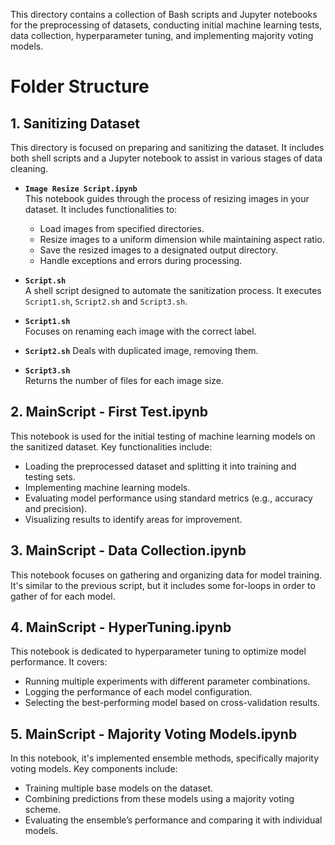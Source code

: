 This directory contains a collection of Bash scripts and Jupyter notebooks for the preprocessing of datasets, conducting initial machine learning tests, data collection, hyperparameter tuning, and implementing majority voting models.

# Folder Structure

## 1. **Sanitizing Dataset**

This directory is focused on preparing and sanitizing the dataset. It includes both shell scripts and a Jupyter notebook to assist in various stages of data cleaning.

- **`Image Resize Script.ipynb`**  
  This notebook guides through the process of resizing images in your dataset. It includes functionalities to:
  - Load images from specified directories.
  - Resize images to a uniform dimension while maintaining aspect ratio.
  - Save the resized images to a designated output directory.
  - Handle exceptions and errors during processing.

- **`Script.sh`**  
  A shell script designed to automate the sanitization process. It executes `Script1.sh`, `Script2.sh` and `Script3.sh`.
  
- **`Script1.sh`**  
  Focuses on renaming each image with the correct label.

- **`Script2.sh`** 
  Deals with duplicated image, removing them.

- **`Script3.sh`**  
  Returns the number of files for each image size.

## 2. **MainScript - First Test.ipynb**

This notebook is used for the initial testing of machine learning models on the sanitized dataset. Key functionalities include:
- Loading the preprocessed dataset and splitting it into training and testing sets.
- Implementing machine learning models.
- Evaluating model performance using standard metrics (e.g., accuracy and precision).
- Visualizing results to identify areas for improvement.

## 3. **MainScript - Data Collection.ipynb**

This notebook focuses on gathering and organizing data for model training. It's similar to the previous script, but it includes some for-loops in order to gather of for each model.

## 4. **MainScript - HyperTuning.ipynb**

This notebook is dedicated to hyperparameter tuning to optimize model performance. It covers:
- Running multiple experiments with different parameter combinations.
- Logging the performance of each model configuration.
- Selecting the best-performing model based on cross-validation results.

## 5. **MainScript - Majority Voting Models.ipynb**

In this notebook, it's implemented ensemble methods, specifically majority voting models. Key components include:
- Training multiple base models on the dataset.
- Combining predictions from these models using a majority voting scheme.
- Evaluating the ensemble’s performance and comparing it with individual models.
   
